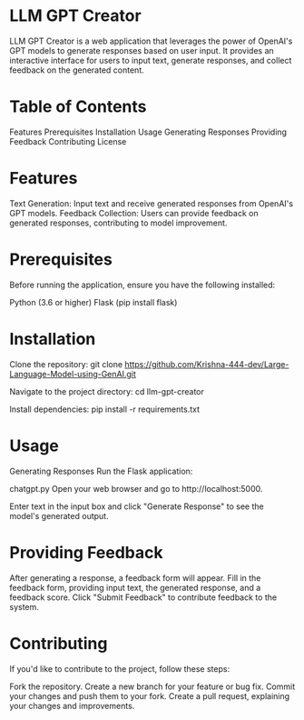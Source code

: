 # LLM GPT Creator

LLM GPT Creator is a web application that leverages the power of OpenAI's GPT models to generate responses based on user input. It provides an interactive interface for users to input text, generate responses, and collect feedback on the generated content.

# Table of Contents
Features
Prerequisites
Installation
Usage
Generating Responses
Providing Feedback
Contributing
License

# Features
Text Generation: Input text and receive generated responses from OpenAI's GPT models.
Feedback Collection: Users can provide feedback on generated responses, contributing to model improvement.

# Prerequisites
Before running the application, ensure you have the following installed:

Python (3.6 or higher)
Flask (pip install flask)

# Installation
Clone the repository:
git clone https://github.com/Krishna-444-dev/Large-Language-Model-using-GenAI.git

Navigate to the project directory:
cd llm-gpt-creator

Install dependencies:
pip install -r requirements.txt

# Usage
Generating Responses
Run the Flask application:

chatgpt.py
Open your web browser and go to http://localhost:5000.

Enter text in the input box and click "Generate Response" to see the model's generated output.

# Providing Feedback
After generating a response, a feedback form will appear.
Fill in the feedback form, providing input text, the generated response, and a feedback score.
Click "Submit Feedback" to contribute feedback to the system.

# Contributing
If you'd like to contribute to the project, follow these steps:

Fork the repository.
Create a new branch for your feature or bug fix.
Commit your changes and push them to your fork.
Create a pull request, explaining your changes and improvements.

